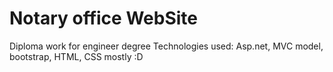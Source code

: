 # Notary office WebSite
 Diploma work for engineer degree
Technologies used: Asp.net, MVC model, bootstrap, HTML, CSS mostly :D
